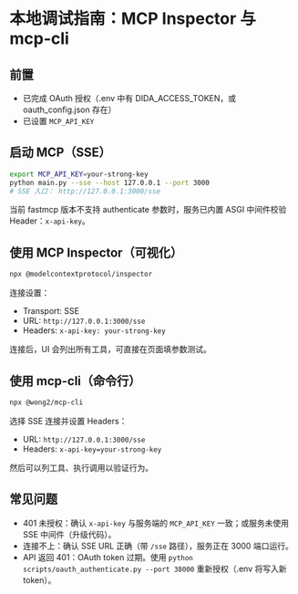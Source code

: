 # 本地调试指南：MCP Inspector 与 mcp-cli

## 前置

- 已完成 OAuth 授权（.env 中有 DIDA_ACCESS_TOKEN，或 oauth_config.json 存在）
- 已设置 `MCP_API_KEY`

## 启动 MCP（SSE）

```bash
export MCP_API_KEY=your-strong-key
python main.py --sse --host 127.0.0.1 --port 3000
# SSE 入口： http://127.0.0.1:3000/sse
```

当前 fastmcp 版本不支持 authenticate 参数时，服务已内置 ASGI 中间件校验 Header：`x-api-key`。

## 使用 MCP Inspector（可视化）

```bash
npx @modelcontextprotocol/inspector
```

连接设置：

- Transport: SSE
- URL: `http://127.0.0.1:3000/sse`
- Headers: `x-api-key: your-strong-key`

连接后，UI 会列出所有工具，可直接在页面填参数测试。

## 使用 mcp-cli（命令行）

```bash
npx @wong2/mcp-cli
```

选择 SSE 连接并设置 Headers：

- URL: `http://127.0.0.1:3000/sse`
- Headers: `x-api-key=your-strong-key`

然后可以列工具、执行调用以验证行为。

## 常见问题

- 401 未授权：确认 `x-api-key` 与服务端的 `MCP_API_KEY` 一致；或服务未使用 SSE 中间件（升级代码）。
- 连接不上：确认 SSE URL 正确（带 `/sse` 路径），服务正在 3000 端口运行。
- API 返回 401：OAuth token 过期。使用 `python scripts/oauth_authenticate.py --port 38000` 重新授权（.env 将写入新 token）。
